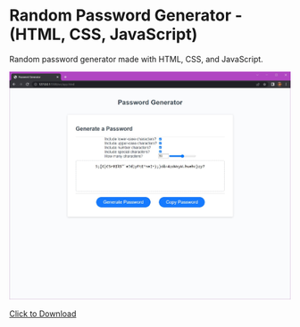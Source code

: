 # Random Password Generator - (HTML, CSS, JavaScript)
Random password generator made with HTML, CSS, and JavaScript.

<div align="center">
    <img src="./images/Password-Generator-JS-App-Screenshot.jpg" width="600px">
</div>

<!-- <a href="./dist/Password-Generator-win32-x64.zip" download>Click to Download</a> -->
<a href="./images/Password-Generator-JS-App-Screenshot.jpg" download>Click to Download</a>